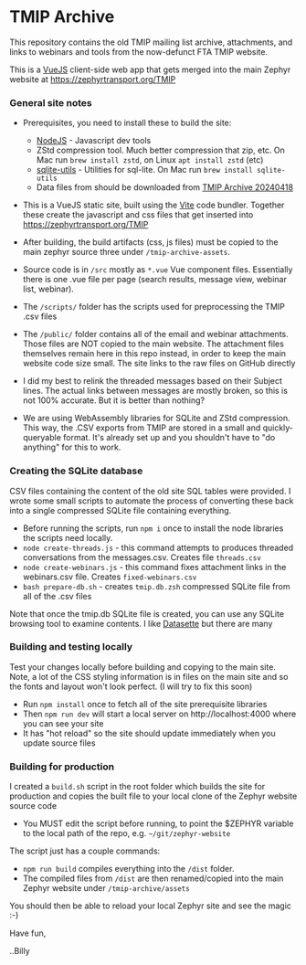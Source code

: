 # TMIP Archive

This repository contains the old TMIP mailing list archive, attachments, and links to webinars and
tools from the now-defunct FTA TMIP website.

This is a [VueJS](https://vuejs.org) client-side web app that gets merged into the
main Zephyr website at https://zephyrtransport.org/TMIP

### General site notes

- Prerequisites, you need to install these to build the site:

  - [NodeJS](https://nodejs.org) - Javascript dev tools
  - ZStd compression tool. Much better compression that zip, etc.
    On Mac run `brew install zstd`, on Linux `apt install zstd` (etc)
  - [sqlite-utils](https://sqlite-utils.datasette.io/en/stable/) - 
    Utilities for sql-lite. On Mac run `brew install sqlite-utils`
  - Data files from should be downloaded from [TMIP Archive 20240418](https://drive.google.com/drive/folders/1TMAri6F7OUi4cYrczgqAYN-tiw2L_zkG?usp=drive_link)

- This is a VueJS static site, built using the [Vite](https://vitejs.dev) code bundler. Together these
  create the javascript and css files that get inserted into https://zephyrtransport.org/TMIP

- After building, the build artifacts (css, js files) must be copied to the main zephyr source three under
  `/tmip-archive-assets`.

- Source code is in `/src` mostly as `*.vue`  Vue component files. Essentially there is one .vue file
  per page (search results, message view, webinar list, webinar).

- The `/scripts/` folder has the scripts used for preprocessing the TMIP .csv files

- The `/public/` folder contains all of the email and webinar attachments. Those files are NOT copied
  to the main website. The attachment files themselves remain here in this repo instead,
  in order to keep the main website code size small. The site links to the raw files on GitHub directly

- I did my best to relink the threaded messages based on their Subject lines. The actual links
  between messages are mostly broken, so this is not 100% accurate. But it is better than nothing?

- We are using WebAssembly libraries for SQLite and ZStd compression. This way, the
  .CSV exports from TMIP are stored in a small and quickly-queryable format. It's already set up and
  you shouldn't have to "do anything" for this to work.


### Creating the SQLite database

CSV files containing the content of the old site SQL tables were provided. I wrote some small scripts
to automate the process of converting these back into a single compressed SQLite file containing everything.

- Before running the scripts, run `npm i` once to install the node libraries the scripts need locally.
- `node create-threads.js` - this command attempts to produces threaded conversations from the messages.csv. Creates file `threads.csv`
- `node create-webinars.js` - this command fixes attachment links in the webinars.csv file. Creates `fixed-webinars.csv`
- `bash prepare-db.sh` - creates `tmip.db.zsh` compressed SQLite file from all of the .csv files

Note that once the tmip.db SQLite file is created, you can use any SQLite browsing tool to examine contents.
I like [Datasette](https://datasette.io) but there are many


### Building and testing locally

Test your changes locally before building and copying to the main site. Note, a lot of the CSS
styling information is in files on the main site and so the fonts and layout won't look perfect.
(I will try to fix this soon)

- Run `npm install` once to fetch all of the site prerequisite libraries
- Then `npm run dev` will start a local server on http://localhost:4000 where you can see your site
- It has "hot reload" so the site should update immediately when you update source files


### Building for production

I created a `build.sh` script in the root folder which builds the site for production and
copies the built file to your local clone of the Zephyr website source code

- You MUST edit the script before running, to point the $ZEPHYR variable to the local path of the repo,
  e.g. `~/git/zephyr-website`

The script just has a couple commands:

- `npm run build` compiles everything into the `/dist` folder.
- The compiled files from `/dist` are then renamed/copied into the main Zephyr website under `/tmip-archive/assets`

You should then be able to reload your local Zephyr site and see the magic :-)

Have fun,

..Billy
